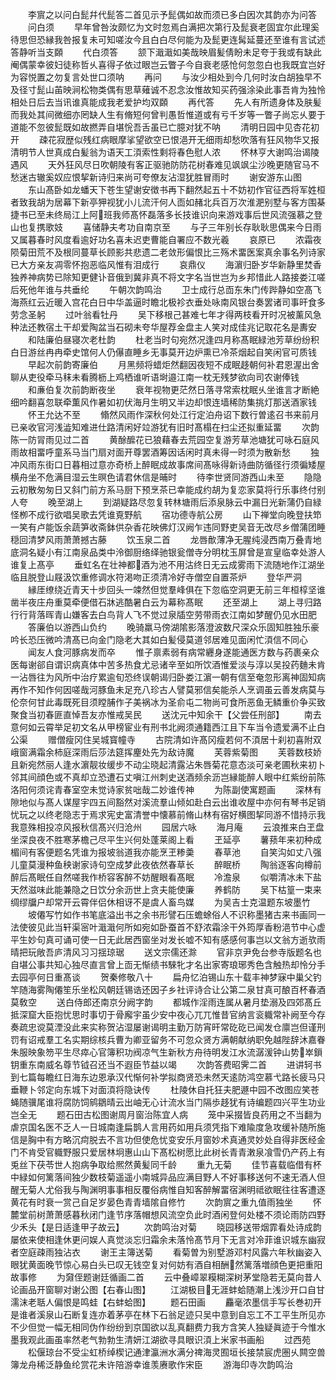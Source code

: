 <!-- { "loadSidebar": true } -->
　　李賔之以问白髭幷代髭答二首见示予髭偶如故而须已多白因次其韵亦为问答
　　问白须
　　早年曾咎汝颇忆为文时忽焉白满把次第行及髭衰老固宜尔此理奚待思但恐縁我咎报复未可知嗟汝今且白白尽何能为及髭更连髯延蔓还至谁有言试述答静听当支頥
　　代白须答
　　颔下濈濈如美哉映眉髪倩盼未足夸于我或有缺此阉偶蒙幸彼妇徒称哲乆喜得子依过眼岂云瞥子今自衰老感怆何忽忽白也我既宜岂好为容悦置之勿复言处世口须呐
　　再问
　　与汝少相处到今几何时汝白胡独早不及径寸髭山苖映涧松物类偶有思草薙诚不忍念汝惟故知买药强涂染此事吾肯为独怜相处日后去当讯谁真能成我老爱护均双頥
　　再代答
　　先人有所遗身体及肤髪而我处其间微细亦罔缺人生有脩短何曾判愚哲惟道或有亏千岁等一瞥子尚忘乆要于道能不忽彼髭既如故撚弄自堪恱吾舌虽已亡臆对犹不呐
　　清明日园中见杏花初开
　　疎花寂歴似残红病眼摩挲望欲空已恨浥开无细雨却愁吹落有狂风物华又报清明节人世真成白髪翁为语天工湏索性剩将春色慰人浓
　　怀林亨大谢鸣治谒陵遇风
　　天外狂风尽日吹朝陵有客正驱驰防防花树春难见飒飒尘沙晚更随官马不愁迷古辙奚奴应恨挈新诗归来尚可夸僚友沾湿犹胜冒雨时
　　谢安游东山图
　　东山髙卧如龙蟠天下苍生望谢安徴书再下翻然起五十不妨初作官征西将军姓桓者致我胡为居幕下新亭狎视犹小儿流汗何人靣如赭北兵百万次淮淝别墅与客方围棊捷书已至未终局江上阿班我师髙怀磊落多长技谁识向来游戏事后世风流强慕之登山也复携歌妓
　　喜储静夫考功自南京至
　　与子三年别长存耿耿思偶来今日雨又属暮春时风度看逾好功名喜未迟吏曹能自署应不数光羲
　　哀原已
　　浓霜夜陨菊田荒不及根同蔓草长顾影共悲遗二老敛形偏恨比三殇术畱医案真余事名列诗家已大方亲友凋零怀抱恶临风惟有泪成行
　　哀鼎仪
　　海濵归卧岁华新静里焚香独养神病势已除知更健讣音俄到冀非真不将文字名当世岂为乡邦惜此人路接娄江嗟后死他年谁与共垂纶
　　午朝次韵鸣治
　　卫士成行总靣东朱门传跸静如空髙飞海燕红云近暖入宫花白日中华盖逼时瞻北极袗衣垂处咏南风银台奏罢诸司事旰食多劳念圣躬
　　过叶翁看牡丹
　　吴下移根己甚难七年才得两枝看开时况被薰风急种法还教宿土干却爱陶盆当石砌未夸华屋荐金盘主人笑对成佳兆记取花名是夀安
　　和陆廉伯昼寝次老杜韵
　　杜老当时句宛然况逢四月称髙眠緑池芳草纷纷积白日游丝冉冉牵史馆何人仍儤直睡乡无事莫开边炉熏已冷茶烟起自笑闲官可质钱
　　早起次前韵寄廉伯
　　月黑频将蜡炬然翻因夜短不成眠趍朝何补君恩渥出舍聊从吏役牵马秣未看腾枥上鸡栖谁听语埘邉江南一枕无残梦欲向司农谢俸钱
　　和亷伯复次前韵断夜坐
　　衰年视物更茫然日落寻常索枕眠乆坐谁言才断絶细吟翻喜忽联牵薫风作暑如初伏海月生明又半边却恨连墙稀防集挑灯那送酒家钱
　　怀王允达不至
　　翛然风雨作深秋何处江行定泊舟诏下数行曽逺召书来前月已亲收官河浅澁知难进仕路清闲好竝游犹有旧时髙榻在扫尘还拟重延畱
　　次韵陈一防冐雨见过二首
　　黄酴醿花已狼藉春去荒园空复游芳草池塘犹可咏石庭风雨故相畱呼童系马当门扇对面开尊罢酒筹因话闲时真未得一时须为散新愁
　　独冲风雨东街口日暮相过意亦奇桥上醉眠成故事席间髙咏得新诗曲防循径行须徧矮屋横舟坐不危满目湿云生暝色请君休信是晡时
　　待李世贤同游西山未至
　　隐隐云初散匆匆日又斜门前方系马厨下预烹茶已幸能成约胡为复恋家莫将行乐事终付别人夸
　　晚至湖上
　　到湖疑路尽忽复转林塘雨后添泉脉云中漏日光新蒲仍自緑怪栁不成行欲唱吴歌去凭谁覔野航
　　宿功德寺航公房
　　山下禅堂向晚登扶笻一笑有卢能饭余蔬笋收斋鉢供杂香花映佛灯汉阙乍违同野吏吴音无改尽乡僧蒲团睡穏回清梦风雨萧萧撼古藤
　　饮玉泉二首
　　龙唇歕薄净无腥纯浸西南万叠青地底洞名疑小有江南泉品类中泠御厨络绎驰银瓮僧寺分明枕玉屏曾是宣皇临幸处游人谁复上髙亭
　　垂虹名在壮神都酒为池不用沽终日无云成雾雨下流随地作江湖坐临且脱登山屐汲饮重修调水符渇吻正须清冷好寺僧空自置茶炉
　　登华严洞
　　縁厓缭绕近青天十步回头一竦然但觉羣峰俱在下忽临空洞更无前三年桓椁坚谁凿半夜庄舟重莫牵便借石牀逃酷暑白云为幕称髙眠
　　还至湖上
　　湖上寻归路行行背落晖青山嫌客去白鸟背人飞不觉过泉牐空劳带雨衣江南如梦醒仍见水田肥
　　答廉伯以游西山负约
　　晚骑羸马傍湖隂影落澄波数尺深众乐固知胜独乐豪吟长恐压微吟清髙已向金门隐老大其如白髪侵莫道邻居难见面闲忙湏信不同心
　　闻友人食河豚病发而卒
　　惟子禀素弱有病常纒身遂能通医方数与药裹亲众医每谢郤自谓识病真体中苦多热食尤忌诸辛至如所饮酒惟爱淡与淳以吴投药麯未肯一沾唇往为风所中治疗累逾旬恐终误朝谒归卧娄江濵一朝有信至奄忽形离神固知病再作不知作何因嗟哉河豚鱼未足充八珍古人譬莫邪信矣能杀人烹调虽云善发病莫与伦奈何甘此毒既死目须瞠脯作子美祸冰为圣俞屯二物尚可食所恶鱼无鳞重价争买致聚食当初春匪直悼吾友亦惟戒吴民
　　送沈元中知余干【父尝任刑部】
　　南去意何如云霄举足初文名从甲榜宦业有刑书北阙须通籍西江且下车当令遗爱满不止白公渠
　　赠僧瘦冈住吴城寳幢寺
　　古院清如许髙冈瘦若何不湏居十刹初喜附双峨窗满霜余柿庭深雨后莎法筵挥麈处先为敌诗魔
　　芙蓉紫菊图
　　芙蓉数枝娇且新宛然丽人逢水濵靓妆缓步不动尘晓起清露沾朱唇菊花意态淡可亲老圃秋来初卜邻其间顔色或不真却立恐遭石丈嗔江州刺史送酒频余沥岂縁能醉人眼中红紫纷前陈洛阳何须诧青春室空未觉诗家贫咄哉二妙谁传神
　　为陈副使寓题画
　　深林有隙地似与髙人谋屋宇四五间豁然对溪流羣山倾如赴白云出谁收屋中亦何有琴书足销忧玩之以终老隐志于焉求宪史富清誉中懐慕前脩山林有宿好横图挈同游不惜持示我我意殊相投凉风报秋信髙兴归沧州
　　园居六咏
　　海月庵
　　云浪推来白玊盘坐深良夜不胜寒茅檐己尽平生兴何处蓬莱阁上看
　　玊延亭
　　薯蓣年来初种成楣间有客便题名凭谁为报坡翁道我亦能烹玊糁羮
　　春草池
　　自笑沟如丈八强儿童莫漫种鱼秧谢家诗句空成梦此夜依然春草长
　　醉眠桥
　　陶翁逐客向樽前醉后髙眠任自然嗟我作桥容客醉不妨醒眼看髙眠
　　冷澹泉
　　似嚼清冰未下盐天然滋味此能兼隐之日饮分余沥世上贪夫能使廉
　　养鹤防
　　吴下枯篁一束来绸缪牖户却常开云霄伴侣休相讶不是虞人畜鸟媒
　　为吴吉士克温题东坡墨竹
　　坡僊写竹如作书笔底溢出书之余书形譬石压蟾蜍俗人不识称墨猪古来书画同一法使彼见此当轩渠宻叶濈濈何所如宛如卧蚕首不舒浓霜涂干外筠厚香粉浥节中心虚平生妙句真可诵可使一日无此居西窗坐对发长嘘不知有感感何事岂以文翁方逝欤雨晴把玩敞吾庐清风习习揺琼琚
　　送文宗儒还滁
　　官非京尹免台参寺版题名也自堪公事共知心独尽直言曾上靣无惭绩书騋牝才名出家寄琅琊秀色含触热却怜分手去园亭何日重髙谈
　　贺秦修敬八十
　　扁舟忆泊锡山东十载丰神梦寐中巢父钓竿随海雾陶僊笙乐坐松风朝廷锡诰还因子乡社评诗合让公第二泉甘真可酿百杯春酒莫敎空
　　送白侍郎还南京分阙字韵
　　都城作淫雨连属从暑月垫溺及四郊髙丘抵深窟大臣抱忧思时事切于骨廨宇虽少安中夜心兀兀惟昔官纳言衮軄常补阙至今存奏疏忠谠莫湮没此来实称贺沾湿屡谢谒明主勤万防宵旰常矻矻已闻发仓廪岂但谨刑罚有诏戒羣工名实期综核兵曹为卿亚留务不可忽众贤方满朝献纳职免越陛辞沐嘉眷朱服映象笏平生尽瘁心官簿积功阀凉气生新秋方舟待明发江水流潺湲钟山势崒鎻钥重东南威名尊节钺召还当不遐臣节益以竭
　　次韵答费昭霁二首
　　进讲轲书到七篇每瞻红日海东边恩承汉代惭何补学拟商贤恐未然天逺防鸿空慕弋路长疲马只垂鞭卜邻定向东城下对面湏将隐诀传
　　杜陵休自托狂夫肥遯中园不改图应笑苍蝇随骥尾谁将腐防饲鹓鶵晴云出岫无心计流水当门隔歩趍犹有诗编题四兴平生功业岂全无
　　题石田古松图谢周月窗治陈宜人病
　　笼中采掇皆良药用之不当翻为虐京国名医不乏人一日城南逢扁鹊人言用药如用兵须凭指下难隃度急攻缓补随所施信是胸中有方略沉疴脱去不言功但使危忧变安乐月窗妙术真通灵妙处自得非医经金门不肯受官軄野服只爱居林坰惠山山下髙松树愿比此树长青青潄泉飡雪仍产药上有兎丝下茯苓世人抱病争取给熈然黄髪同千龄
　　重九无菊
　　佳节喜载临借有杯中緑如何篱落间独少数枝菊遥遥小南城异品应满目野人不好事移送何不速无酒人但醒无菊人尤俗我与陶渊明事事相反覆俗病惟自知客醉解畱宿渊明祗欲眠往往客遭逐黄花有时衰一赏己自足岁晏色青青墙隂自修竹
　　次韵賔之重九值雨独坐
　　怀麓堂前树萧萧感暮秋闭门逢节序落帽想风流空负此时酒闲登何处楼不须论雨防四野少禾头【是日适逢甲子故云】
　　次韵鸣治对菊
　　晓园移送带烟霏看处诗成韵屡依来使相逢休更问娱人真觉淡忘归霜余未落怜髙节月下无言对冷菲谁识城东幽寂者空庭疎雨独沾衣
　　谢王主簿送菊
　　看菊曽为别墅游邓村风露六年秋幽姿入眼犹黄面晚节惊心易白头已叹无钱空复对何妨有酒自相酬然篱落増顔色更把重阳故事修
　　为奫侄题谢廷循画二首
　　云中叠嶂翠糢糊深树茅堂隐若无莫向昔人论画品开窗聊对谢公图【右春山图】
　　江湖极目无涯蚌蛤随潮上浅沙开口自甘濡沫老聒人偏恨是鸣蛙【右蚌蛤图】
　　题石田画
　　麤毫浓墨信手写长巻初开是谁者溪泉山石断复连亦着茅亭在林下石翁足迹只吴中意到自忘工不工平生所见亦不少但觉一幅无相同伪作纷纷到京国欲以乱真翻费力我方含笑人独疑眞迹于今惟水墨我观此画虽率然老气勃勃生清妍江湖欲寻具眼识湏上米家书画船
　　过西苑
　　松偃琼台不受尘虹桥绰楔记通津瀛洲水满分禆海灵囿垣长接禁宸虎圏乆闗空兽簿龙舟稀泛静鱼纶赏花未许陪游幸谁羡赓歌作宋臣
　　游海印寺次韵鸣治
